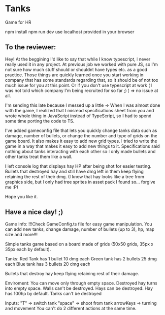 # Tanks
Game for HR

npm install
npm run dev
use localhost provided in your browser

To the reviewer:
---------------------------------------------
Hey!
At the beggining I'd like to say that while I know typescript, I never really used it in any project. At previous job we worked with pure JS, so I'm not sure how much stuff should or shouldnt have types etc. as a good practice. Those things are quickly learned once you start working in company that has some standards regarding that, so It should be of not too much issue for you at this point. Or if you don't use typescript at work ( I was not told which company I'm being recruited for so far ;) ) => no issue at all.

I'm sending this late because I messed up a little => When I was almost done with the game, I realized that I misread specifications sheet from you and wrote whole thing in JavaScript instead of TypeScript, so I had to spend some time porting the code to TS.

I've added gameconfig file that lets you quickly change tanks data such as damage, number of bullets, or change the number and type of grids on the game board.
It also makes it easy to add new grid types. I tried to write the game in a way that makes it easy to add new things to it. Specifications said nothing about tanks interacting with each other so I only made bullets and other tanks treat them like a wall.

I left console log that displays hay HP after being shot for easier testing. Bullets that destroyed hay and still have dmg left in them keep flying retaining the rest of their dmg.
(I know that hay looks like a tree from graphics side, but I only had tree sprites in asset pack I found so... forgive me :P)

Hope you like it.

Have a nice day! ;)
---------------------------------------------------------------------------------------

Game Info:
!!!Check GameConfig.ts file for easy game manipulation. You can add new tanks, change damage, number of bullets (up to 3), hp, map size and more!!!

Simple tanks game based on a board made of grids (50x50 grids, 35px x 35px each by default).

Tanks:
Red Tank has 1 bullet 10 dmg each
Green tank has 2 bullets 25 dmg each
Blue tank has 3 bullets 20 dmg each

Bullets that destroy hay keep flying retaining rest of their damage.

Enviroment:
You can move only through empty space. Destroyed hay turns into empty space.
Walls can't be destroyed.
Hays can be destroyed. Hay has 100hp by default.
Tanks can't be destroyed

Inputs:
"T" => switch tank
"space" => shoot from tank
arrowKeys => turning and movement
You can't do 2 different actions at the same time.
